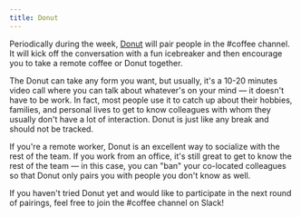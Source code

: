 ```yaml
---
title: Donut
---
```


Periodically during the week, [Donut](https://donut.com) will pair people in the #coffee channel. It
will kick off the conversation with a fun icebreaker and then encourage you to take a remote coffee
or Donut together.

The Donut can take any form you want, but usually, it's a 10-20 minutes video call where you can talk
about whatever's on your mind — it doesn't have to be work. In fact, most people use it to catch
up about their hobbies, families, and personal lives to get to know colleagues with whom they
usually don't have a lot of interaction. Donut is just like any break and should not be tracked.

If you're a remote worker, Donut is an excellent way to socialize with the rest of the team. If you work
from an office, it's still great to get to know the rest of the team — in this case, you can "ban"
your co-located colleagues so that Donut only pairs you with people you don't know as well.

If you haven't tried Donut yet and would like to participate in the next round of pairings, feel
free to join the #coffee channel on Slack!
